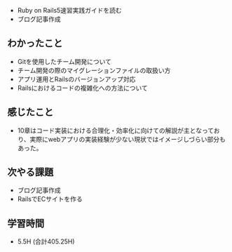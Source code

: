 - Ruby on Rails5速習実践ガイドを読む
- ブログ記事作成
  
## わかったこと
- Gitを使用したチーム開発について
- チーム開発の際のマイグレーションファイルの取扱い方
- アプリ運用とRailsのバージョンアップ対応
- Railsにおけるコードの複雑化への方法について
  
## 感じたこと  
- 10章はコード実装における合理化・効率化に向けての解説が主となっており、実際にwebアプリの実装経験が少ない現状ではイメージしづらい部分もあった。
  
## 次やる課題  
- ブログ記事作成
- RailsでECサイトを作る
  
## 学習時間  
- 5.5H (合計405.25H)

